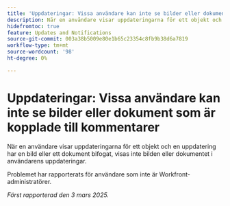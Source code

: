 ```yaml
---
title: 'Uppdateringar: Vissa användare kan inte se bilder eller dokument som är kopplade till kommentarer'
description: När en användare visar uppdateringarna för ett objekt och en uppdatering har en bild eller ett dokument bifogat, visas inte bilden eller dokumentet i användarens uppdateringar.
hidefromtoc: true
feature: Updates and Notifications
source-git-commit: 003a38b5009e80e1b65c23354c8fb9b38d6a7819
workflow-type: tm+mt
source-wordcount: '98'
ht-degree: 0%

---
```



# Uppdateringar: Vissa användare kan inte se bilder eller dokument som är kopplade till kommentarer

När en användare visar uppdateringarna för ett objekt och en uppdatering har en bild eller ett dokument bifogat, visas inte bilden eller dokumentet i användarens uppdateringar.

Problemet har rapporterats för användare som inte är Workfront-administratörer.

_Först rapporterad den 3 mars 2025._
